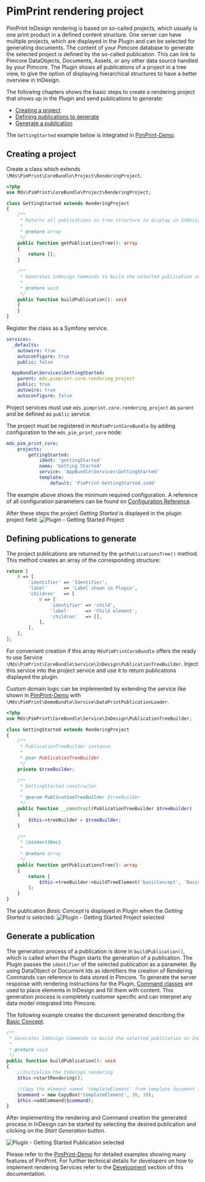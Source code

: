 # PimPrint rendering project
PimPrint InDesign rendering is based on so-called projects, which usually is one print product in a defined content structure. One server can have multiple projects, which are displayed in the Plugin and can be selected for generating documents. The content of your Pimcore database to generate the selected project is defined by the so-called publication. This can link to Pimcore DataObjects, Documents, Assets, or any other data source handled by your Pimcore. The Plugin shows all publications of a project in a tree view, to give the option of displaying hierarchical structures to have a better overview in InDesign. 
 
The following chapters shows the basic steps to create a rendering project that shows up in the Plugin and send publications to generate: 
 - [Creating a project](#page_Creating_a_project)
 - [Defining publications to generate](#page_Defining_publications_to_generate)
 - [Generate a publication](#page_Generate_a_publication)

The `GettingStarted` example below is integrated in [PimPrint-Demo](../05_PimPrint-Demo/README.md). 

## Creating a project
Create a class which extends `\Mds\PimPrint\CoreBundle\Project\RenderingProject`.
```php
<?php
use Mds\PimPrint\CoreBundle\Project\RenderingProject;

class GettingStarted extends RenderingProject
{
    /**
     * Returns all publications in tree structure to display in InDesign-Plugin.
     *
     * @return array
     */
    public function getPublicationsTree(): array
    {
        return [];
    }

    /**
     * Generates InDesign Commands to build the selected publication in InDesign.
     *
     * @return void
     */
    public function buildPublication(): void
    {
    }
}
```
Register the class as a Symfony service.
```yaml
services:
  _defaults:
    autowire: true
    autoconfigure: true
    public: false

  AppBundle\Services\GettingStarted:
    parent: mds.pimprint.core.rendering_project
    public: true
    autowire: true
    autoconfigure: false
```  
Project services must use `mds.pimprint.core.rendering_project` as `parent` and be defined as `public` service. 

The project must be registered in `MdsPimPrintCoreBundle` by adding configuration to the `mds_pim_print_core` node:
```yaml
mds_pim_print_core:
    projects:
        gettingStarted:
            ident: 'gettingStarted'
            name: 'Getting Started'
            service: 'AppBundle\Services\GettingStarted'
            template:
                default: 'PimPrint-GettingStarted.indd'
```
The example above shows the minimum required configuration. A reference of all configuration parameters can be found on [Configuration Reference](../10_Rendering_Projects/00_Configuration_Reference.md).

After these steps the project _Getting Started_ is displayed in the plugin project field:
![Plugin - Getting Started Project](../img/plugin-getting_started_project.png)

## Defining publications to generate
The project publications are returned by the `getPublicationsTree()` method. This method creates an array of the corresponding structure:
```php
return [
    0 => [
        'identifier' => 'Identifier',
        'label'      => 'Label shown in Plugin',
        'children'   => [
            0 => [
                'identifier' => 'child',
                'label'      => 'Child element',
                'children'   => [],
            ],   
        ],
    ],
];
```
For convenient creation if this array `MdsPimPrintCoreBundle` offers the ready to use Service `\Mds\PimPrint\CoreBundle\Service\InDesign\PublicationTreeBuilder`. Inject this service into the project service and use it to return publications displayed the plugin.

Custom domain logic can be implemented by extending the service like shown in [PimPrint-Demo](../05_PimPrint-Demo/README.md) with `\Mds\PimPrint\DemoBundle\Service\DataPrintPublicationLoader`.
```php
<?php
use Mds\PimPrint\CoreBundle\Service\InDesign\PublicationTreeBuilder;

class GettingStarted extends RenderingProject
{
    /**
     * PublicationTreeBuilder instance.
     *
     * @var PublicationTreeBuilder
     */
    private $treeBuilder;

    /**
     * GettingStarted constructor.
     *
     * @param PublicationTreeBuilder $treeBuilder
     */
    public function __construct(PublicationTreeBuilder $treeBuilder)
    {
        $this->treeBuilder = $treeBuilder;
    }

    /**
     * {@inheritDoc}
     *
     * @return array
     */
    public function getPublicationsTree(): array
    {
        return [
            $this->treeBuilder->buildTreeElement('basicConcept', 'Basic Concept')
        ];
    }
}
```
The publication _Basic Concept_ is displayed in Plugin when the _Getting Started_ is selected:
![Plugin - Getting Started Project selected](../img/plugin-getting_started_project_selected.png)

## Generate a publication
The generation process of a publication is done in `buildPublication()`, which is called when the Plugin starts the generation of a publication. The Plugin passes the `identifier` of the selected publication as a parameter. By using DataObject or Document Ids as identifiers the creation of Rendering Commands can reference to data stored in Pimcore. To generate the server response with rendering instructions for the Plugin, [Command classes](../15_Rendering_Commands.md) are used to place elements in InDesign and fill them with content. This generation process is completely customer specific and can interpret any data model integrated into Pimcore.

The following example creates the document generated describing the [Basic Concept](./00_Basic_Concept.md).

```php
/**
 * Generates InDesign Commands to build the selected publication in InDesign.
 *
 * @return void
 */
public function buildPublication(): void
{
    //Initialize the InDesign rendering
    $this->startRendering();

    //Copy the element named 'templateElement' from template document into the generated document.
    $command = new CopyBox('templateElement', 10, 10);
    $this->addCommand($command);
}
```

After implementing the rendering and Command creation the generated process in InDesign can be started by selecting the desired publication and clicking on the _Start Generation_ button.

![Plugin - Getting Started Publication selected](../img/plugin-getting_started_publication_seleted.png)

Please refer to the [PimPrint-Demo](../05_PimPrint-Demo/README.md) for detailed examples showing many features of PimPrint. For further technical details for developers on how to implement rendering Services refer to the [Development](../25_Development/README.md) section of this documentation.


